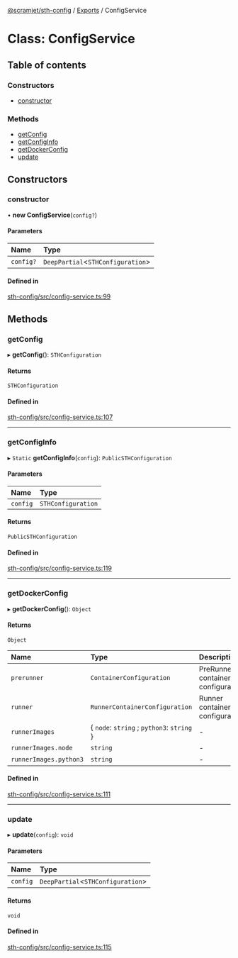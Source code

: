 [@scramjet/sth-config](../README.md) / [Exports](../modules.md) / ConfigService

# Class: ConfigService

## Table of contents

### Constructors

- [constructor](ConfigService.md#constructor)

### Methods

- [getConfig](ConfigService.md#getconfig)
- [getConfigInfo](ConfigService.md#getconfiginfo)
- [getDockerConfig](ConfigService.md#getdockerconfig)
- [update](ConfigService.md#update)

## Constructors

### constructor

• **new ConfigService**(`config?`)

#### Parameters

| Name | Type |
| :------ | :------ |
| `config?` | `DeepPartial`<`STHConfiguration`\> |

#### Defined in

[sth-config/src/config-service.ts:99](https://github.com/scramjetorg/transform-hub/blob/HEAD/packages/sth-config/src/config-service.ts#L99)

## Methods

### getConfig

▸ **getConfig**(): `STHConfiguration`

#### Returns

`STHConfiguration`

#### Defined in

[sth-config/src/config-service.ts:107](https://github.com/scramjetorg/transform-hub/blob/HEAD/packages/sth-config/src/config-service.ts#L107)

___

### getConfigInfo

▸ `Static` **getConfigInfo**(`config`): `PublicSTHConfiguration`

#### Parameters

| Name | Type |
| :------ | :------ |
| `config` | `STHConfiguration` |

#### Returns

`PublicSTHConfiguration`

#### Defined in

[sth-config/src/config-service.ts:119](https://github.com/scramjetorg/transform-hub/blob/HEAD/packages/sth-config/src/config-service.ts#L119)

___

### getDockerConfig

▸ **getDockerConfig**(): `Object`

#### Returns

`Object`

| Name | Type | Description |
| :------ | :------ | :------ |
| `prerunner` | `ContainerConfiguration` | PreRunner container configuration. |
| `runner` | `RunnerContainerConfiguration` | Runner container configuration. |
| `runnerImages` | { `node`: `string` ; `python3`: `string`  } | - |
| `runnerImages.node` | `string` | - |
| `runnerImages.python3` | `string` | - |

#### Defined in

[sth-config/src/config-service.ts:111](https://github.com/scramjetorg/transform-hub/blob/HEAD/packages/sth-config/src/config-service.ts#L111)

___

### update

▸ **update**(`config`): `void`

#### Parameters

| Name | Type |
| :------ | :------ |
| `config` | `DeepPartial`<`STHConfiguration`\> |

#### Returns

`void`

#### Defined in

[sth-config/src/config-service.ts:115](https://github.com/scramjetorg/transform-hub/blob/HEAD/packages/sth-config/src/config-service.ts#L115)
